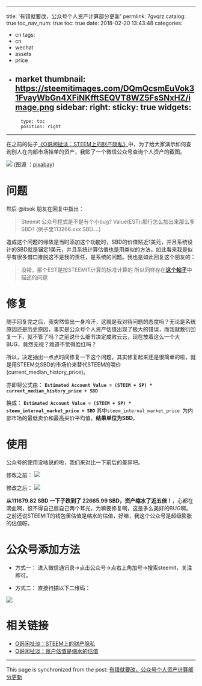 
---
title: '有错就要改，公众号个人资产计算部分更新'
permlink: 7gvqrz
catalog: true
toc_nav_num: true
toc: true
date: 2018-02-20 13:43:48
categories:
- cn
tags:
- cn
- wechat
- assets
- price
- market
thumbnail: https://steemitimages.com/DQmQcsmEuVok31FvayWbGn4XFiNKfftSEQVT8WZ5FsSNxHZ/image.png
sidebar:
    right:
        sticky: true
widgets:
    -
        type: toc
        position: right
---


在之前的帖子[《O哥闲扯淡：STEEM上的财产隐私》](https://steemit.com/cn/@oflyhigh/o-steem)中，为了给大家演示如何查询别人在内部市场挂单的资产，我贴了一个微信公众号查询个人资产的截图。

![](https://steemitimages.com/DQmQcsmEuVok31FvayWbGn4XFiNKfftSEQVT8WZ5FsSNxHZ/image.png)
(图源 ：[pixabay](https://pixabay.com))


# 问题

然后 @itsok 朋友在回复中指出：
>Steemit 公众号程式是不是有个小bug? Value(EST):那行怎么加出来那么多SBD? (例子里113266.xxx SBD....)

造成这个问题的缘故是当时添加这个功能时，SBD的价值贴近1美元，并且系统设计的SBD就是锚定1美元，并且系统计算估值也是用类似的方法，如此看来我是似乎有很多借口推脱这不是我的责任，是系统的问题。我也是如此回复这个朋友的：

>没错，那个EST是按STEEMIT计算的标准计算的
所以同样存在[**这个帖子**](https://steemit.com/price/@oflyhigh/46eobh-o)中描述的问题

# 修复

随手回复完之后，我突然惊出一身冷汗，这就是我对待问题的态度吗？无论是系统原因还是历史原因，事实是公众号个人资产估值出现了极大的错误，而我就敷衍回复一下，就不管了吗？之前说什么细节决定成败云云，现在放着这么一个大BUG，竟然无视？难道不觉得脸红吗？

所以，决定抽出一点点时间修复一下这个问题，其实修复起来还是很简单的啦，就是用STEEM兑SBD的市场价来替代STEEM的喂价(current_median_history_price)。

亦即将公式由：
**`Estimated Account Value = (STEEM + SP) * current_median_history_price + SBD`**

换成：
**`Estimated Account Value = (STEEM + SP) * steem_internal_market_price + SBD`**
其中`steem_internal_market_price `为内部市场的最低卖价和最高买价平均值，**结果单位为SBD**。

# 使用

公众号的使用没啥说的啦，我们来对比一下前后的差异吧。

修改之前：
![](https://steemitimages.com/DQmWZ8GKZzcdUAQ8n5RCvnGSoCrRRMCMJj6bP18wXvgheRd/image.png)

修改之后：
![](https://steemitimages.com/DQmZtUcx6wUMkuGBcB4BvsASMJSZGoPdpaCCtCcyx18ec48/image.png)

**从111679.82 SBD 一下子跌到了 22665.99 SBD，资产缩水了近五倍！**，心都在滴血啊，恨不得自己扇自己两个耳光，为嘛要修复啊，这是多么美好的BUG啊。之前还说STEEMIT的钱包里估值是缩水的估值，好嘛，我这个公众号是超级膨胀的估值呀。

# 公众号添加方法

* 方式一：
    进入微信通讯录->点击公众号->点右上角加号->搜索steemit，关注即可。

* 方式二：
    直接扫描以下二维码：

![](https://steemitimages.com/DQmNxMW2tParyESCyp1s6fm5SjPmNSibkct4wcdaQcTA5BD/image.png)

# 相关链接

* [O哥闲扯淡：STEEM上的财产隐私](https://steemit.com/cn/@oflyhigh/o-steem)
* [O哥闲扯淡：账户估值是缩水的估值](https://steemit.com/price/@oflyhigh/46eobh-o)

- - -

This page is synchronized from the post: [有错就要改，公众号个人资产计算部分更新](https://steemit.com/@oflyhigh/7gvqrz)
